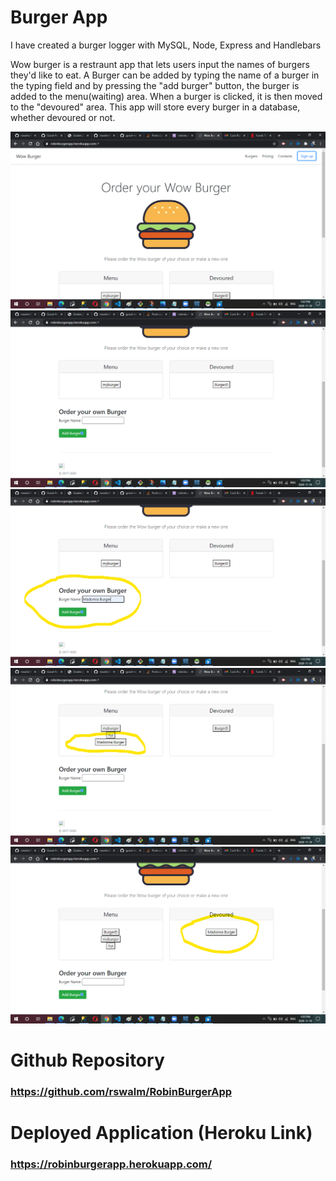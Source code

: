 # Burger App

I have created a burger logger with MySQL, Node, Express and Handlebars

Wow burger is a restraunt app that lets users input the names of burgers they'd like to eat. A Burger can be added by typing the name of a burger in the typing field and by pressing the "add burger" button, the burger is added to the menu(waiting) area. When a burger is clicked, it is then moved to the "devoured" area. This app will store every burger in a database, whether devoured or not.

![burger](Burger1.png)
![burger2](Burger2.png)
![burger3](Burger3.png)
![burger4](Burger4.png)
![burger5](Burger5.png)

# Github Repository
### https://github.com/rswalm/RobinBurgerApp

# Deployed Application (Heroku Link)
### https://robinburgerapp.herokuapp.com/